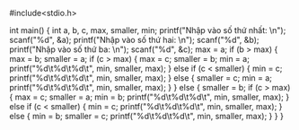 #include<stdio.h>

int main() {
    int a, b, c, max, smaller, min;
    printf("Nhập vào số thứ nhất: \n");
    scanf("%d", &a);
    printf("Nhập vào số thứ hai: \n");
    scanf("%d", &b);
    printf("Nhập vào số thứ ba: \n");
    scanf("%d", &c);
    max = a;
    if (b > max) {
        max = b;
        smaller = a;
        if (c > max) {
            max = c;
            smaller = b;
            min = a;
            printf("%d\t%d\t%d\t", min, smaller, max);
        } else if (c < smaller) {
            min = c;
            printf("%d\t%d\t%d\t", min, smaller, max);
        } else {
            smaller = c;
            min = a;
            printf("%d\t%d\t%d\t", min, smaller, max);
        }
    } else {
        smaller = b;
        if (c > max) {
            max = c;
            smaller = a;
            min = b;
            printf("%d\t%d\t%d\t", min, smaller, max);
        } else if (c < smaller) {
            min = c;
            printf("%d\t%d\t%d\t", min, smaller, max);
        } else {
            min = b;
            smaller = c;
            printf("%d\t%d\t%d\t", min, smaller, max);
        }
    }
}
